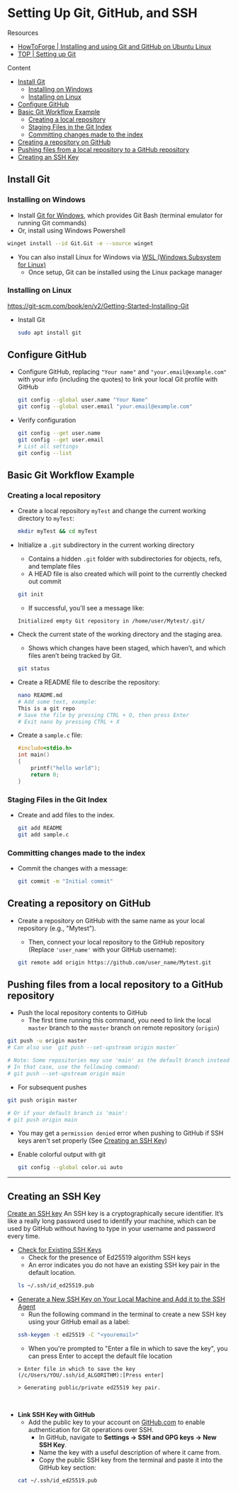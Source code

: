 # Setting Up Git, GitHub, and SSH

Resources
- [HowToForge | Installing and using Git and GitHub on Ubuntu Linux](https://www.howtoforge.com/tutorial/install-git-and-github-on-ubuntu/) 
- [TOP | Setting up Git](https://www.theodinproject.com/lessons/foundations-setting-up-git#introduction) 

Content
+ [Install Git](#install-git)
  + [Installing on Windows](#installing-on-windows)
  + [Installing on Linux](#installing-on-linux)
+ [Configure GitHub](#configure-github)
+ [Basic Git Workflow Example](#basic-git-workflow-example)
  + [Creating a local repository](#creating-a-local-repository)
  + [Staging Files in the Git Index](#staging-files-in-the-git-index)
  + [Committing changes made to the index](#committing-changes-made-to-the-index)
+ [Creating a repository on GitHub](#creating-a-repository-on-github)
+ [Pushing files from a local repository to a GitHub repository](#pushing-files-from-a-local-repository-to-a-github-repository)
+ [Creating an SSH Key](#creating-an-ssh-key)


## Install Git

### Installing on Windows

- Install [Git for Windows](https://gitforwindows.org/), which provides Git Bash (terminal emulator for running Git commands)
- Or, install using Windows Powershell
```bash
winget install --id Git.Git -e --source winget
```
- You can also install Linux for Windows via [WSL (Windows Subsystem for Linux)](https://learn.microsoft.com/en-us/windows/wsl/install)
  - Once setup, Git can be installed using the Linux package manager

### Installing on Linux
https://git-scm.com/book/en/v2/Getting-Started-Installing-Git
- Install Git
  ```bash
  sudo apt install git
  ```

## Configure GitHub
- Configure GitHub, replacing `"Your name"` and `"your.email@example.com"` with your info (including the quotes) to link your local Git profile with GitHub

  ```bash
  git config --global user.name "Your Name"
  git config --global user.email "your.email@example.com"
  ```

- Verify configuration
  
  ```bash
  git config --get user.name
  git config --get user.email
  # List all settings
  git config --list
  ```

## Basic Git Workflow Example
### Creating a local repository
- Create a local repository `myTest` and change the current working directory to `myTest`:
  
  ```bash
  mkdir myTest && cd myTest
  ```

- Initialize a `.git` subdirectory in the current working directory
  - Contains a hidden `.git` folder with subdirectories for objects, refs, and template files
  - A HEAD file is also created which will point to the currently checked out commit
  
  ```bash
  git init
  ```

  - If successful, you'll see a message like:

  ```
  Initialized empty Git repository in /home/user/Mytest/.git/
  ```

- Check the current state of the working directory and the staging area.
  - Shows which changes have been staged, which haven’t, and which files aren’t being tracked by Git.
  ```bash
  git status
  ```


- Create a README file to describe the repository:

  ```bash
  nano README.md
  # Add some text, example:
  This is a git repo
  # Save the file by pressing CTRL + O, then press Enter
  # Exit nano by pressing CTRL + X
  ```
- Create a `sample.c` file:

  ```c
  #include<stdio.h>
  int main()
  {
      printf("hello world");
      return 0;
  }
  ```

### Staging Files in the Git Index

- Create and add files to the index. 

  ```bash
  git add README
  git add sample.c
  ```
### Committing changes made to the index
- Commit the changes with a message:

  ```bash
  git commit -m "Initial commit"
  ```
##  Creating a repository on GitHub
- Create a repository on GitHub with the same name as your local repository (e.g., "Mytest").
  - Then, connect your local repository to the GitHub repository (Replace `'user_name'` with your GitHub username):

  ```bash
  git remote add origin https://github.com/user_name/Mytest.git
  ```

## Pushing files from a local repository to a GitHub repository
- Push the local repository contents to GitHub
  - The first time running this command, you need to link the local `master` branch to the `master` branch on remote repository (`origin`)

```bash
git push -u origin master
# Can also use `git push --set-upstream origin master`

# Note: Some repositories may use 'main' as the default branch instead of 'master'.
# In that case, use the following command:
# git push --set-upstream origin main
```

  - For subsequent pushes
  ```bash
git push origin master

# Or if your default branch is 'main':
# git push origin main
  ```
  - You may get a `permission denied` error when pushing to GitHub if SSH keys aren't set properly (See [Creating an SSH Key](#creating-an-ssh-key))

- Enable colorful output with git

  ```bash
  git config --global color.ui auto
  ```
---
## Creating an SSH Key
[Create an SSH key](https://www.theodinproject.com/lessons/foundations-setting-up-git#step-23-create-an-ssh-key)
 An SSH key is a cryptographically secure identifier. It’s like a really long password used to identify your machine, which can be used by GitHub without having to type in your username and password every time.


- [Check for Existing SSH Keys](https://docs.github.com/en/authentication/connecting-to-github-with-ssh/checking-for-existing-ssh-keys)
  - Check for the presence of Ed25519 algorithm SSH keys
  - An error indicates you do not have an existing SSH key pair in the default location.
  ```bash
  ls ~/.ssh/id_ed25519.pub
  ```
- [Generate a New SSH Key on Your Local Machine and Add it to the SSH Agent](https://docs.github.com/en/authentication/connecting-to-github-with-ssh/generating-a-new-ssh-key-and-adding-it-to-the-ssh-agent)
  - Run the following command in the terminal to create a new SSH key using your GitHub email as a label:
  ```bash
  ssh-keygen -t ed25519 -C "<youremail>"
  ```
  - When you're prompted to "Enter a file in which to save the key", you can press Enter to accept the default file location
  ```
  > Enter file in which to save the key (/c/Users/YOU/.ssh/id_ALGORITHM):[Press enter]
  ```
  ```
  > Generating public/private ed25519 key pair.
  ```
<br/>

- **Link SSH Key with GitHub**
  - Add the public key to your account on [GitHub.com](https://github.com/chxtio) to enable authentication for Git operations over SSH.
    - In GitHub, navigate to **Settings -> SSH and GPG keys -> New SSH Key**.
    - Name the key with a useful description of where it came from.
    - Copy the public SSH key from the terminal and paste it into the GitHub key section:
  ```bash
  cat ~/.ssh/id_ed25519.pub
  ```
